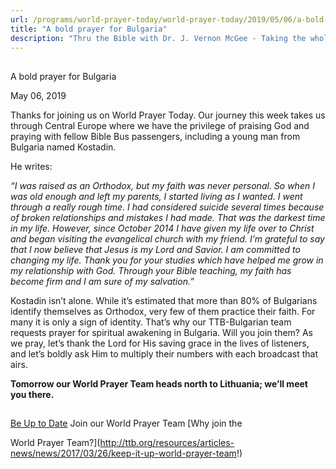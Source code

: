 ```yaml
---
url: /programs/world-prayer-today/world-prayer-today/2019/05/06/a-bold-prayer-for-bulgaria
title: "A bold prayer for Bulgaria"
description: "Thru the Bible with Dr. J. Vernon McGee - Taking the whole Word to the whole world"
---
```







## 
 A bold prayer for Bulgaria


May 06, 2019




Thanks for joining us on World Prayer Today. Our journey this week takes us through Central Europe where we have the privilege of praising God and praying with fellow Bible Bus passengers, including a young man from Bulgaria named Kostadin. 


He writes:


*“I was raised as an Orthodox, but my faith was never personal. So when I was old enough and left my parents, I started living as I wanted. I went through a really rough time. I had considered suicide several times because of broken relationships and mistakes I had made. That was the darkest time in my life. However, since October 2014 I have given my life over to Christ and began visiting the evangelical church with my friend. I’m grateful to say that I now believe that Jesus is my Lord and Savior. I am committed to changing my life. Thank you for your studies which have helped me grow in my relationship with God. Through your Bible teaching, my faith has become firm and I am sure of my salvation.”*


Kostadin isn’t alone. While it’s estimated that more than 80% of Bulgarians identify themselves as Orthodox, very few of them practice their faith. For many it is only a sign of identity. That’s why our TTB-Bulgarian team requests prayer for spiritual awakening in Bulgaria. Will you join them? As we pray, let’s thank the Lord for His saving grace in the lives of listeners, and let’s boldly ask Him to multiply their numbers with each broadcast that airs.


**Tomorrow our World Prayer Team heads north to Lithuania; we’ll meet you there.**







## 




[Be Up to Date](http://feeds.feedburner.com/WorldPrayerToday "World Prayer Today RSS Feed")
Join our World Prayer Team
[Why join the  

World Prayer Team?](http://ttb.org/resources/articles-news/news/2017/03/26/keep-it-up-world-prayer-team!)




